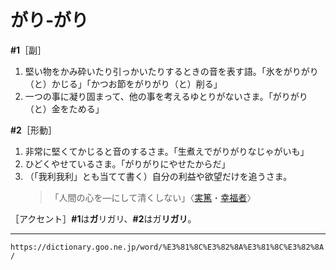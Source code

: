 # がり‐がり

**\#1**［副］
1. 堅い物をかみ砕いたり引っかいたりするときの音を表す語。「氷をがりがり（と）かじる」「かつお節をがりがり（と）削る」
2. 一つの事に凝り固まって、他の事を考えるゆとりがないさま。「がりがり（と）金をためる」    

**\#2**［形動］
1. 非常に堅くてかじると音のするさま。「生煮えでがりがりなじゃがいも」
2. ひどくやせているさま。「がりがりにやせたからだ」
3. （「我利我利」とも当てて書く）自分の利益や欲望だけを追うさま。    
    >「人間の心を―にして清くしない」〈[実篤](https://dictionary.goo.ne.jp/word/person/%E6%AD%A6%E8%80%85%E5%B0%8F%E8%B7%AF%E5%AE%9F%E7%AF%A4/#jn-215221)・[幸福者](https://dictionary.goo.ne.jp/word/%E5%B9%B8%E7%A6%8F%E8%80%85/#jn-288953)〉
 
［アクセント］**\#1**は**ガ**リガリ、**\#2**はガ**リガリ**。

---
`https://dictionary.goo.ne.jp/word/%E3%81%8C%E3%82%8A%E3%81%8C%E3%82%8A/`